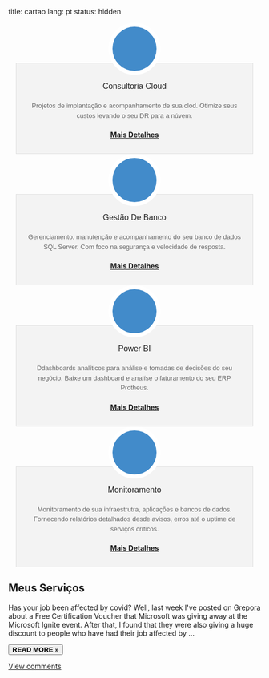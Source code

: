 title: cartao
lang: pt
status: hidden

<script src="https://kit.fontawesome.com/0694d56282.js" crossorigin="anonymous"></script>

<div class="w3-row">
    <div class="w3-col l3 " style="padding: 0 15px 0 15px">
        <!-- Boxes de Acoes -->
        <div class="box">							
            <div class="icon">
                <div class="image"><i class="fas fa-cloud"></i></div>
                <div class="info">
                    <h3 class="title">Consultoria Cloud</h3>
                    <p>
                        Projetos de implantação e acompanhamento de sua clod. Otimize seus custos levando o seu DR para a núvem.
                    </p>
                    <a class="btn btn-primary" href="#primary" data-toggle="modal"><h4><i class="fa fa-soundcloud"></i> Mais Detalhes</h4></a>
                </div>
            </div>
        </div>
        <div class="space"></div>
    </div> 
    <div class="w3-col l3" style="padding: 0 15px 0 15px">
        <!-- Boxes de Acoes -->
        <div class="box">							
            <div class="icon">
                <div class="image"><i class="fas fa-database"></i></div>
                <div class="info">
                    <h3 class="title">Gestão De Banco</h3>
                    <p>
                        Gerenciamento, manutenção e acompanhamento do seu banco de dados SQL Server. Com foco na segurança e velocidade de resposta. 
                    </p>
                    <a class="btn btn-primary" href="#primary" data-toggle="modal"><h4><i class="fa fa-soundcloud"></i> Mais Detalhes</h4></a>
                </div>
            </div>
        </div>
        <div class="space"></div>
    </div>
    <div class="w3-col l3" style="padding: 0 15px 0 15px">
        <!-- Boxes de Acoes -->
            <div class="box">							
				<div class="icon">
					<div class="image"><i class="fas fa-chart-pie"></i></div>
					<div class="info">
						<h3 class="title">Power BI</h3>
    					<p>
							Ddashboards analíticos para análise e tomadas de decisões do seu negócio. Baixe um dashboard e analíse o faturamento do seu ERP Protheus.
						</p>
                        <a class="btn btn-primary" href="#powerbi" data-toggle="modal"><h4><i class="fa fa-soundcloud"></i> Mais Detalhes</h4></a>
                    </div>
                </div>
            </div>
        <div class="space"></div>
    </div>
    <div class="w3-col l3" style="padding: 0 15px 0 15px">
        <!-- Boxes de Acoes -->
            <div class="box">							
				<div class="icon">
					<div class="image"><i class="fas fa-search"></i></div>
					<div class="info">
						<h3 class="title">Monitoramento</h3>
    					<p>
							Monitoramento de sua infraestrutra, aplicações e bancos de dados. Fornecendo relatórios detalhados desde avisos, erros até o uptime de serviços críticos.
						</p>
                        <a class="btn btn-primary" href="#monitoramento" data-toggle="modal"><h4><i class="fa fa-soundcloud"></i> Mais Detalhes</h4></a>
                    </div>
                </div>
            </div>
        <div class="space"></div>
    </div> 
</div>

<div class="w3-card-4 w3-margin w3-white">
    <div class="w3-container">
        <h2><b>Meus Serviços</b></h2>
    </div>
    <div class="w3-container">
        <p>Has your job been affected by covid? Well, last week I've posted on <a href="https://grepora.com/2020/09/17/microsoft-ignite-certification-voucher/">Grepora</a> about a Free Certification Voucher that Microsoft was giving away at the Microsoft Ignite event. After that, I found that they were also giving a huge discount to people who have had their job affected by …</p>
        <div class="w3-row">
            <div class="w3-col m8 s12">
                <p><a class="btn btn-default btn-xs" href="https://www.sipmann.com/microsoft-against-covid.html" title="Microsoft Against Covid"><button class="w3-button w3-padding-large w3-white w3-border" type="button"><b>READ MORE »</b></button></a></p>
            </div>
            <!--comments-->
            <div class="w3-col m4 w3-hide-small">
                <p>
                    <span class="w3-padding-large w3-right"><a href="/microsoft-against-covid.html#disqus_thread" data-disqus-identifier="microsoft-against-covid">View comments</a></span>
                </p>
            </div>
        </div>
    </div>
</div>




<style>
.box > .icon { 
    text-align: 
    center; 
    position: 
    relative; 
    }
.box > .icon > .image { 
    position: relative; 
    z-index: 2; 
    margin: auto; 
    width: 88px; 
    height: 88px; 
    border: 8px solid white; 
    line-height: 88px; 
    border-radius: 50%; 
    background: #428bca; 
    vertical-align: middle; 
    }
.box > .icon > .image > i { 
    font-size: 36px !important; 
    color: #fff !important; 
    }
.box > .icon:hover > .image > i { 
    color: white !important; 
    }
.box > .icon > .info { 
    margin-top: -24px; 
    background: rgba(0, 0, 0, 0.04); 
    border: 1px solid #e0e0e0; 
    padding: 15px 0 10px 0; 
    }
.box > .icon > .info > h3.title { 
    font-family: sans-serif !important; 
    font-size: 16px; 
    color: #222; 
    font-weight: 500; 
    }
.box > .icon > .info > p { 
    font-family: sans-serif !important; 
    font-size: 13px; 
    color: #666; 
    line-height: 1.5em; 
    margin: 20px;
    }
.box > .icon:hover > .info > h3.title, .box > .icon:hover > .info > p, .box > .icon:hover > .info > .more > a { 
    color: #222; 
    }
.box > .icon > .info > .more a { 
    font-family: sans-serif !important; 
    font-size: 12px; 
    color: #222; 
    line-height: 12px; 
    text-transform: uppercase; 
    text-decoration: none; 
    }
.box > .icon:hover > .info > .more > a { 
    color: #fff; 
    padding: 6px 8px; 
    background-color: #63B76C; 
    }
.box .space { 
    height: 30px; 
    }

.modal-header-primary {
    color:#fff;
    padding:9px 15px;
    border-bottom:1px solid #eee;
    background-color: #428bca;
    -webkit-border-top-left-radius: 5px;
    -webkit-border-top-right-radius: 5px;
    -moz-border-radius-topleft: 5px;
    -moz-border-radius-topright: 5px;
     border-top-left-radius: 5px;
     border-top-right-radius: 5px;
}

</style>